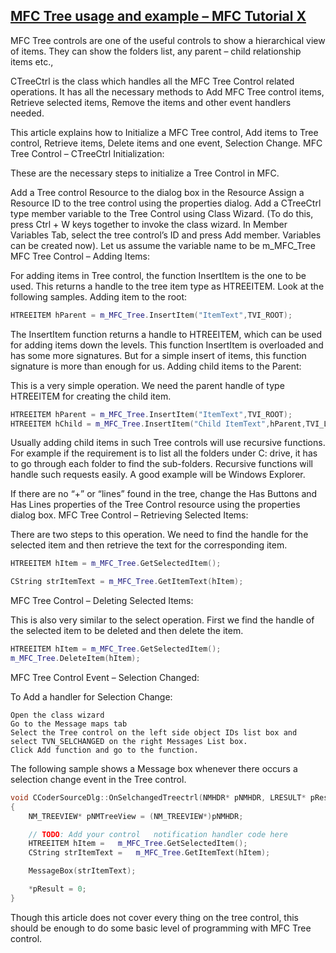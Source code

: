## [MFC Tree usage and example – MFC Tutorial X](http://www.codersource.net/2010/01/30/mfc-tree-usage-and-example/)
MFC Tree controls are one of the useful controls to show a hierarchical view of items. They can show the folders list, any parent – child relationship items etc.,

CTreeCtrl is the class which handles all the MFC Tree Control related operations. It has all the necessary methods to Add MFC Tree control items, Retrieve selected items, Remove the items and other event handlers needed.

This article explains how to Initialize a MFC Tree control, Add items to Tree control, Retrieve items, Delete items and one event, Selection Change.
MFC Tree Control – CTreeCtrl Initialization:

These are the necessary steps to initialize a Tree Control in MFC.

Add a Tree control Resource to the dialog box in the Resource Assign a Resource ID to the tree control using the properties dialog.
Add a CTreeCtrl type member variable to the Tree Control using Class Wizard. (To do this, press Ctrl + W keys together to invoke the class wizard. In Member Variables Tab, select the tree control’s ID and press Add member. Variables can be created now). Let us assume the variable name to be m_MFC_Tree
MFC Tree Control – Adding Items:

For adding items in Tree control, the function InsertItem is the one to be used. This returns a handle to the tree item type as HTREEITEM. Look at the following samples.
Adding item to the root:
```cpp
HTREEITEM hParent = m_MFC_Tree.InsertItem("ItemText",TVI_ROOT);
```
The InsertItem function returns a handle to HTREEITEM, which can be used for adding items down the levels. This function InsertItem is overloaded and has some more signatures. But for a simple insert of items, this function signature is more than enough for us.
Adding child items to the Parent:

This is a very simple operation. We need the parent handle of type HTREEITEM for creating the child item.
```cpp
HTREEITEM hParent = m_MFC_Tree.InsertItem("ItemText",TVI_ROOT);
HTREEITEM hChild = m_MFC_Tree.InsertItem("Child ItemText",hParent,TVI_LAST);
```
Usually adding child items in such Tree controls will use recursive functions. For example if the requirement is to list all the folders under C: drive, it has to go through each folder to find the sub-folders. Recursive functions will handle such requests easily. A good example will be Windows Explorer.

If there are no “+” or “lines” found in the tree, change the Has Buttons and Has Lines properties of the Tree Control resource using the properties dialog box.
MFC Tree Control – Retrieving Selected Items:

There are two steps to this operation. We need to find the handle for the selected item and then retrieve the text for the corresponding item.
```cpp
HTREEITEM hItem = m_MFC_Tree.GetSelectedItem();

CString strItemText = m_MFC_Tree.GetItemText(hItem);
```
MFC Tree Control – Deleting Selected Items:

This is also very similar to the select operation. First we find the handle of the selected item to be deleted and then delete the item.
```cpp
HTREEITEM hItem = m_MFC_Tree.GetSelectedItem();
m_MFC_Tree.DeleteItem(hItem);
```
MFC Tree Control Event – Selection Changed:

To Add a handler for Selection Change:

    Open the class wizard
    Go to the Message maps tab
    Select the Tree control on the left side object IDs list box and select TVN_SELCHANGED on the right Messages List box.
    Click Add function and go to the function.
    
The following sample shows a Message box whenever there
occurs a selection change event in the Tree control.
```cpp
void CCoderSourceDlg::OnSelchangedTreectrl(NMHDR* pNMHDR, LRESULT* pResult)
{
	NM_TREEVIEW* pNMTreeView = (NM_TREEVIEW*)pNMHDR;

	// TODO: Add your control 	notification handler code here
	HTREEITEM hItem = 	m_MFC_Tree.GetSelectedItem();
	CString strItemText = 	m_MFC_Tree.GetItemText(hItem);

	MessageBox(strItemText);

	*pResult = 0;
}
```
Though this article does not cover every thing on the tree control, this should be enough to do some basic level of programming with MFC Tree control. 
